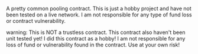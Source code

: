A pretty common pooling contract. This is just a hobby project and have not been tested on a live network. I am not responsible for any type of fund loss or contract vulnerability.

warning: This is NOT a trustless contract. This contract also haven't been unit tested yet! I did this contract as a hobby! I am not responsible for any loss of fund or vulnerability found in the contract. Use at your own risk!
